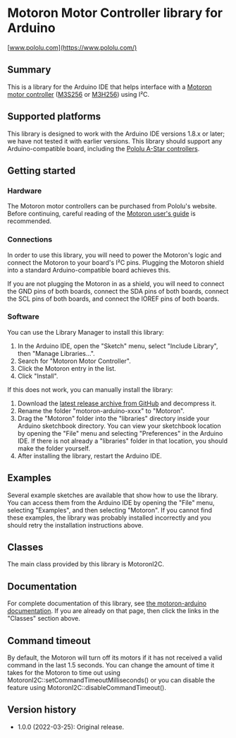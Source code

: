 # Motoron Motor Controller library for Arduino

[www.pololu.com](https://www.pololu.com/)

## Summary

This is a library for the Arduino IDE that helps interface with a
[Motoron motor controller] ([M3S256] or [M3H256]) using I&sup2;C.

## Supported platforms

This library is designed to work with the Arduino IDE versions 1.8.x or later;
we have not tested it with earlier versions.  This library should support any
Arduino-compatible board, including the [Pololu A-Star controllers][a-star].

## Getting started

### Hardware

The Motoron motor controllers can be purchased from Pololu's website.
Before continuing, careful reading of the [Motoron user's guide][guide]
is recommended.

### Connections

In order to use this library, you will need to power the Motoron's
logic and connect the Motoron to your board's I&sup2;C pins.  Plugging the
Motoron shield into a standard Arduino-compatible board achieves this.

If you are not plugging the Motoron in as a shield, you will need to connect
the GND pins of both boards, connect the SDA pins of both boards, connect
the SCL pins of both boards, and connect the IOREF pins of both boards.

### Software

You can use the Library Manager to install this library:

1. In the Arduino IDE, open the "Sketch" menu, select "Include Library", then
   "Manage Libraries...".
2. Search for "Motoron Motor Controller".
3. Click the Motoron entry in the list.
4. Click "Install".

If this does not work, you can manually install the library:

1. Download the [latest release archive from GitHub][releases]
   and decompress it.
2. Rename the folder "motoron-arduino-xxxx" to "Motoron".
3. Drag the "Motoron" folder into the "libraries" directory inside your
   Arduino sketchbook directory. You can view your sketchbook location by
   opening the "File" menu and selecting "Preferences" in the Arduino IDE. If
   there is not already a "libraries" folder in that location, you should make
   the folder yourself.
4. After installing the library, restart the Arduino IDE.

## Examples

Several example sketches are available that show how to use the library. You can
access them from the Arduino IDE by opening the "File" menu, selecting
"Examples", and then selecting "Motoron". If you cannot find these
examples, the library was probably installed incorrectly and you should retry
the installation instructions above.

## Classes

The main class provided by this library is MotoronI2C.

## Documentation

For complete documentation of this library, see [the motoron-arduino documentation][doc].  If you are already on that page, then click the links in the "Classes" section above.

## Command timeout

By default, the Motoron will turn off its motors if it has not received a valid command in the last 1.5 seconds.  You can change the amount of time it
takes for the Motoron to time out using MotoronI2C::setCommandTimeoutMilliseconds()
or you can disable the feature using
MotoronI2C::disableCommandTimeout().

## Version history

* 1.0.0 (2022-03-25): Original release.

[Motoron motor controller]: https://www.pololu.com/motoron
[M3S256]: https://www.pololu.com/product/5030
[M3H256]: https://www.pololu.com/product/5033
[a-star]: https://www.pololu.com/a-star
[releases]: https://github.com/pololu/motoron-arduino/releases
[doc]: https://pololu.github.io/motoron-arduino/
[guide]: https://www.pololu.com/docs/0J84
[ide]: https://www.arduino.cc/en/Main/Software
